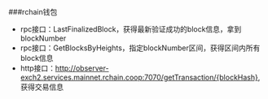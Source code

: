 ###rchain钱包

- rpc接口：LastFinalizedBlock，获得最新验证成功的block信息，拿到blockNumber
- rpc接口：GetBlocksByHeights，指定blockNumber区间，获得区间内所有block信息
- http接口：http://observer-exch2.services.mainnet.rchain.coop:7070/getTransaction/{blockHash}, 获得交易信息
